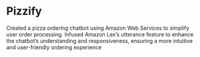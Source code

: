 # Pizzify

Created a pizza ordering chatbot using Amazon Web Services to
simplify user order processing.
Infused Amazon Lex’s utterance feature to enhance the chatbot’s
understanding and responsiveness, ensuring a more intuitive and
user-friendly ordering experience
